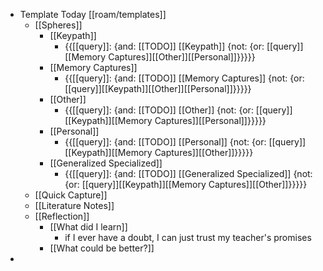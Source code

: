 - Template Today [[roam/templates]]
    - [[Spheres]] 
        - [[Keypath]]
            - {{[[query]]: {and: [[TODO]] [[Keypath]] {not: {or: [[query]][[Memory Captures]][[Other]][[Personal]]}}}}}
        - [[Memory Captures]]
            - {{[[query]]: {and: [[TODO]] [[Memory Captures]] {not: {or: [[query]][[Keypath]][[Other]][[Personal]]}}}}}
        - [[Other]]
            - {{[[query]]: {and: [[TODO]] [[Other]] {not: {or: [[query]][[Keypath]][[Memory Captures]][[Personal]]}}}}}
        - [[Personal]]
            - {{[[query]]: {and: [[TODO]] [[Personal]] {not: {or: [[query]][[Keypath]][[Memory Captures]][[Other]]}}}}}
        - [[Generalized Specialized]]
            - {{[[query]]: {and: [[TODO]] [[Generalized Specialized]] {not: {or: [[query]][[Keypath]][[Memory Captures]][[Other]]}}}}}
    - [[Quick Capture]]
    - [[Literature Notes]]
    - [[Reflection]]
        - [[What did I learn]]
            - if I ever have a doubt, I can just trust my teacher's promises
        - [[What could be better?]]
- 

